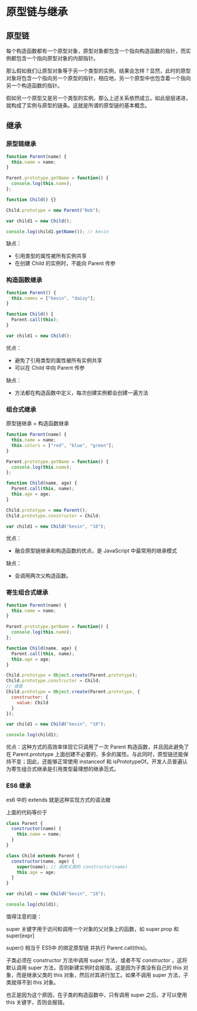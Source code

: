 # 原型链与继承

## 原型链

每个构造函数都有一个原型对象，原型对象都包含一个指向构造函数的指针，而实例都包含一个指向原型对象的内部指针。

那么假如我们让原型对象等于另一个类型的实例，结果会怎样？显然，此时的原型对象将包含一个指向另一个原型的指针，相应地，另一个原型中也包含着一个指向另一个构造函数的指针。

假如另一个原型又是另一个类型的实例，那么上述关系依然成立。如此层层递进，就构成了实例与原型的链条。这就是所谓的原型链的基本概念。

## 继承

### 原型链继承

```js
function Parent(name) {
  this.name = name;
}

Parent.prototype.getName = function() {
  console.log(this.name);
};

function Child() {}

Child.prototype = new Parent("Bob");

var child1 = new Child();

console.log(child1.getName()); // kevin
```

缺点：

- 引用类型的属性被所有实例共享
- 在创建 Child 的实例时，不能向 Parent 传参

### 构造函数继承

```js
function Parent() {
  this.names = ["kevin", "daisy"];
}

function Child() {
  Parent.call(this);
}

var child1 = new Child();
```

优点：

- 避免了引用类型的属性被所有实例共享
- 可以在 Child 中向 Parent 传参

缺点：

- 方法都在构造函数中定义，每次创建实例都会创建一遍方法

### 组合式继承

原型链继承 + 构造函数继承

```js
function Parent(name) {
  this.name = name;
  this.colors = ["red", "blue", "green"];
}

Parent.prototype.getName = function() {
  console.log(this.name);
};

function Child(name, age) {
  Parent.call(this, name);
  this.age = age;
}

Child.prototype = new Parent();
Child.prototype.constructor = Child;

var child1 = new Child("kevin", "18");
```

优点：

- 融合原型链继承和构造函数的优点，是 JavaScript 中最常用的继承模式

缺点：

- 会调用两次父构造函数。

### 寄生组合式继承

```js
function Parent(name) {
  this.name = name;
}

Parent.prototype.getName = function() {
  console.log(this.name);
};

function Child(name, age) {
  Parent.call(this, name);
  this.age = age;
}

Child.prototype = Object.create(Parent.prototype);
Child.prototype.constructor = Child;
// 或者
Child.prototype = Object.create(Parent.prototype, {
  constructor: {
    value: Child
  }
});

var child1 = new Child("kevin", "18");

console.log(child1);
```

优点：这种方式的高效率体现它只调用了一次 Parent 构造函数，并且因此避免了在 Parent.prototype 上面创建不必要的、多余的属性。与此同时，原型链还能保持不变；因此，还能够正常使用 instanceof 和 isPrototypeOf。开发人员普遍认为寄生组合式继承是引用类型最理想的继承范式。

### ES6 继承

es6 中的 extends 就是这种实现方式的语法糖

上面的代码等价于

```js
class Parent {
  constructor(name) {
    this.name = name;
  }
}

class Child extends Parent {
  constructor(name, age) {
    super(name); // 调用父类的 constructor(name)
    this.age = age;
  }
}

var child1 = new Child("kevin", "18");

console.log(child1);
```

值得注意的是：

super 关键字用于访问和调用一个对象的父对象上的函数，如 super.prop 和 super[expr]

super() 相当于 ES5中 的绑定原型链 并执行 Parent.call(this)。

子类必须在 constructor 方法中调用 super 方法，或者不写 constructor ，这将默认调用 super 方法，否则新建实例时会报错。这是因为子类没有自己的 this 对象，而是继承父类的 this 对象，然后对其进行加工。如果不调用 super 方法，子类就得不到 this 对象。

也正是因为这个原因，在子类的构造函数中，只有调用 super 之后，才可以使用 this 关键字，否则会报错。
